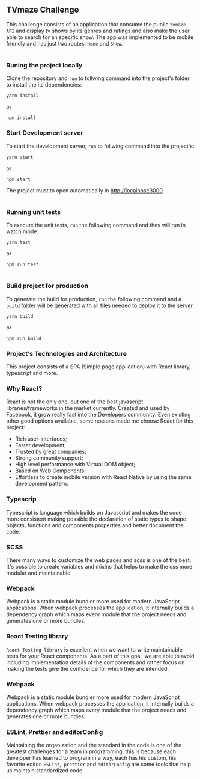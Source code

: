 ## TVmaze Challenge

This challenge consists of an application that consume the public `tvmaze API` and display tv shows by its genres and ratings and also make the user able to search for an specific show. The app was implemented to be mobile friendly and has just two routes: `Home` and `Show`.

#

### Runing the project locally

Clone the repository and `run` to follwing command into the project's folder to install the its dependencies:

```
yarn install
```

or

```
npm install
```

### Start Development server

To start the development server, `run` to follwing command into the project's:

```
yarn start
```

or

```
npm start
```

The project must to open automatically in [http://localhost:3000](http://localhost:3000)

#

### Running unit tests

To execute the unit tests, `run` the following command and they will run in watch mode:

```
yarn test
```

or

```
npm run test
```

#

### Build project for production

To generate the build for production, `run` the following command and a `build` folder will be generated with all files needed to deploy it to the server.

```
yarn build
```

or

```
npm run build
```

### Project's Technologies and Architecture

This project consists of a SPA (Simple page application) with React library, typescript and more.

### Why React?

React is not the only one, but one of the best javascript libraries/frameworks in the market currently. Created and used by Facebook, it grow really fast into the Developers community. Even existing other good options available, some reasons made me choose React for this project:

- Rich user-interfaces;
- Faster development;
- Trusted by great companies;
- Strong community support;
- High level performance with Virtual DOM object;
- Based on Web Components;
- Effortless to create mobile version with React Native by using the same development pattern.

### Typescrip

Typescript is language which builds on Javascript and makes the code more consistent making possible the declaration of static types to shape objects, functions and components properties and better document the code.

### SCSS

There many ways to customize the web pages and scss is one of the best. It's possible to create variables and mixins that helps to make the css more modular and maintainable.

### Webpack

Webpack is a static module bundler more used for modern JavaScript applications. When webpack processes the application, it internally builds a dependency graph which maps every module that the project needs and generates one or more bundles.

### React Testing library

`React Testing library` is excellent when we want to write maintainable tests for your React components. As a part of this goal, we are able to avoid including implementation details of the components and rather focus on making the tests give the confidence for which they are intended.

### Webpack

Webpack is a static module bundler more used for modern JavaScript applications. When webpack processes the application, it internally builds a dependency graph which maps every module that the project needs and generates one or more bundles.

### ESLint, Prettier and editorConfig

Maintaining the organization and the standard in the code is one of the greatest challenges for a team in programming, this is because each developer has learned to program in a way, each has his custom, his favorite editor. `ESLint`,` prettier` and `editorConfig` are some tools that help us maintain standardized code.
